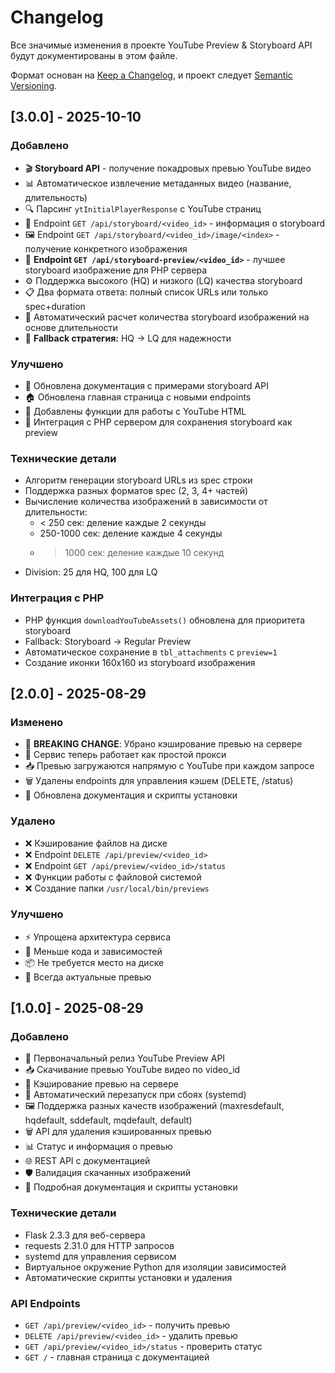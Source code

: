 # Changelog

Все значимые изменения в проекте YouTube Preview & Storyboard API будут документированы в этом файле.

Формат основан на [Keep a Changelog](https://keepachangelog.com/ru/1.0.0/),
и проект следует [Semantic Versioning](https://semver.org/lang/ru/).

## [3.0.0] - 2025-10-10

### Добавлено
- 🎬 **Storyboard API** - получение покадровых превью YouTube видео
- 📊 Автоматическое извлечение метаданных видео (название, длительность)
- 🔍 Парсинг `ytInitialPlayerResponse` с YouTube страниц
- 🎯 Endpoint `GET /api/storyboard/<video_id>` - информация о storyboard
- 🖼️ Endpoint `GET /api/storyboard/<video_id>/image/<index>` - получение конкретного изображения
- 🌟 **Endpoint `GET /api/storyboard-preview/<video_id>`** - лучшее storyboard изображение для PHP сервера
- ⚙️ Поддержка высокого (HQ) и низкого (LQ) качества storyboard
- 📋 Два формата ответа: полный список URLs или только spec+duration
- 🧮 Автоматический расчет количества storyboard изображений на основе длительности
- 🔄 **Fallback стратегия:** HQ → LQ для надежности

### Улучшено
- 📝 Обновлена документация с примерами storyboard API
- 🏠 Обновлена главная страница с новыми endpoints
- 🔧 Добавлены функции для работы с YouTube HTML
- 🚀 Интеграция с PHP сервером для сохранения storyboard как preview

### Технические детали
- Алгоритм генерации storyboard URLs из spec строки
- Поддержка разных форматов spec (2, 3, 4+ частей)
- Вычисление количества изображений в зависимости от длительности:
  - < 250 сек: деление каждые 2 секунды
  - 250-1000 сек: деление каждые 4 секунды  
  - > 1000 сек: деление каждые 10 секунд
- Division: 25 для HQ, 100 для LQ

### Интеграция с PHP
- PHP функция `downloadYouTubeAssets()` обновлена для приоритета storyboard
- Fallback: Storyboard → Regular Preview
- Автоматическое сохранение в `tbl_attachments` с `preview=1`
- Создание иконки 160x160 из storyboard изображения

## [2.0.0] - 2025-08-29

### Изменено
- 🔄 **BREAKING CHANGE**: Убрано кэширование превью на сервере
- 🚀 Сервис теперь работает как простой прокси
- 📥 Превью загружаются напрямую с YouTube при каждом запросе
- 🗑️ Удалены endpoints для управления кэшем (DELETE, /status)
- 📝 Обновлена документация и скрипты установки

### Удалено
- ❌ Кэширование файлов на диске
- ❌ Endpoint `DELETE /api/preview/<video_id>`
- ❌ Endpoint `GET /api/preview/<video_id>/status`
- ❌ Функции работы с файловой системой
- ❌ Создание папки `/usr/local/bin/previews`

### Улучшено
- ⚡ Упрощена архитектура сервиса
- 🧹 Меньше кода и зависимостей
- 📦 Не требуется место на диске
- 🔄 Всегда актуальные превью

## [1.0.0] - 2025-08-29

### Добавлено
- 🎉 Первоначальный релиз YouTube Preview API
- 📥 Скачивание превью YouTube видео по video_id
- 💾 Кэширование превью на сервере
- 🔄 Автоматический перезапуск при сбоях (systemd)
- 🖼️ Поддержка разных качеств изображений (maxresdefault, hqdefault, sddefault, mqdefault, default)
- 🗑️ API для удаления кэшированных превью
- 📊 Статус и информация о превью
- 🌐 REST API с документацией
- 🛡️ Валидация скачанных изображений
- 📝 Подробная документация и скрипты установки

### Технические детали
- Flask 2.3.3 для веб-сервера
- requests 2.31.0 для HTTP запросов
- systemd для управления сервисом
- Виртуальное окружение Python для изоляции зависимостей
- Автоматические скрипты установки и удаления

### API Endpoints
- `GET /api/preview/<video_id>` - получить превью
- `DELETE /api/preview/<video_id>` - удалить превью
- `GET /api/preview/<video_id>/status` - проверить статус
- `GET /` - главная страница с документацией
